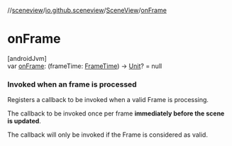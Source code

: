 //[sceneview](../../../index.md)/[io.github.sceneview](../index.md)/[SceneView](index.md)/[onFrame](on-frame.md)

# onFrame

[androidJvm]\
var [onFrame](on-frame.md): (frameTime: [FrameTime](../../io.github.sceneview.utils/-frame-time/index.md)) -&gt; [Unit](https://kotlinlang.org/api/latest/jvm/stdlib/kotlin/-unit/index.html)? = null

###  Invoked when an frame is processed

Registers a callback to be invoked when a valid Frame is processing.

The callback to be invoked once per frame **immediately before the scene is updated**.

The callback will only be invoked if the Frame is considered as valid.
